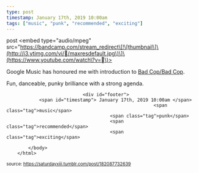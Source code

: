 ```yaml
---
type: post
timestamp: January 17th, 2019 10:00am
tags: ["music", "punk", "recommended", "exciting"]
---
```

post
<embed type="audio/mpeg" src="https://bandcamp.com/stream_redirect\[!\[thumbnail\]\(http://i3.ytimg.com/vi//maxresdefault.jpg\)\]\(https://www.youtube.com/watch\?v=\)></embed>
                    
                                               
Google Music has honoured me with introduction to <a href="https://badcopbadcop.bandcamp.com" target="_blank">Bad Cop/Bad Cop</a>.

Fun, danceable, punky brilliance with a strong agenda.
 
                                    
                                <div id="footer">
                <span id="timestamp"> January 17th, 2019 10:00am </span>
                                                          <span class="tag">music</span>
                                          <span class="tag">punk</span>
                                          <span class="tag">recommended</span>
                                          <span class="tag">exciting</span>
                                                    
            </body>
        </html>

        
<small>source: https://saturdayxiii.tumblr.com/post/182087732639</small>